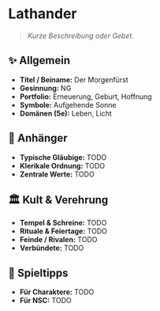# Lathander

> *Kurze Beschreibung oder Gebet.*

## ✨ Allgemein
- **Titel / Beiname:** Der Morgenfürst
- **Gesinnung:** NG
- **Portfolio:** Erneuerung, Geburt, Hoffnung
- **Symbole:** Aufgehende Sonne
- **Domänen (5e):** Leben, Licht

## 🙏 Anhänger
- **Typische Gläubige:** TODO
- **Klerikale Ordnung:** TODO
- **Zentrale Werte:** TODO

## 🏛️ Kult & Verehrung
- **Tempel & Schreine:** TODO
- **Rituale & Feiertage:** TODO
- **Feinde / Rivalen:** TODO
- **Verbündete:** TODO

## 📖 Spieltipps
- **Für Charaktere:** TODO
- **Für NSC:** TODO
